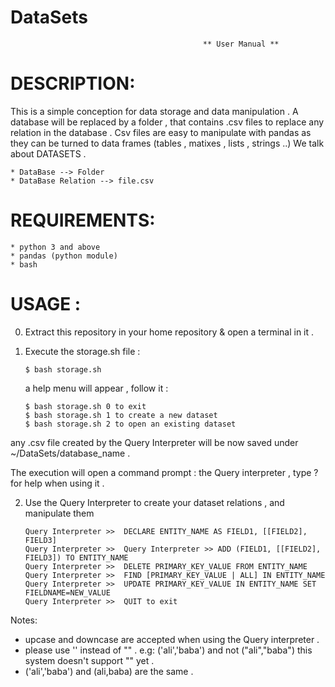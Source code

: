 # DataSets
                                               ** User Manual **
# DESCRIPTION:

This is a simple conception for data storage and data manipulation .
A database will be replaced by a folder , that contains .csv files to replace any relation in the database .
Csv files are easy to manipulate with pandas as they can be turned to data frames (tables , matixes , lists , strings ..) We talk about DATASETS .
    
    * DataBase --> Folder
    * DataBase Relation --> file.csv         
       
# REQUIREMENTS:

    * python 3 and above
    * pandas (python module)
    * bash

# USAGE :
0) Extract this repository in your home repository & open a terminal in it .
1) Execute the storage.sh file :

       $ bash storage.sh
    
    a help menu will appear , follow it :
         
       $ bash storage.sh 0 to exit                  
       $ bash storage.sh 1 to create a new dataset
       $ bash storage.sh 2 to open an existing dataset
       

any .csv file created by the Query Interpreter will be now saved under ~/DataSets/database_name .
    
The execution will open a command prompt : the Query interpreter , type ? for help when using it .

2) Use the Query Interpreter to create your dataset relations , and manipulate them

    
       Query Interpreter >>  DECLARE ENTITY_NAME AS FIELD1, [[FIELD2], FIELD3]                 
       Query Interpreter >>  Query Interpreter >> ADD (FIELD1, [[FIELD2], FIELD3]) TO ENTITY_NAME                  
       Query Interpreter >>  DELETE PRIMARY_KEY_VALUE FROM ENTITY_NAME                        
       Query Interpreter >>  FIND [PRIMARY_KEY_VALUE | ALL] IN ENTITY_NAME                   
       Query Interpreter >>  UPDATE PRIMARY_KEY_VALUE IN ENTITY_NAME SET FIELDNAME=NEW_VALUE 
       Query Interpreter >>  QUIT to exit                 
       


Notes:

   * upcase and downcase are accepted when using the Query interpreter .
   * please use '' instead of "" . e.g: ('ali','baba') and not ("ali","baba")
        this system doesn't support "<thing>" yet .
   * ('ali','baba') and (ali,baba) are the same .
